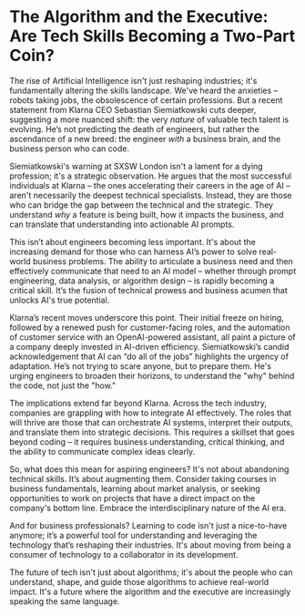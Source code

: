 # The Algorithm and the Executive: Are Tech Skills Becoming a Two-Part Coin?

The rise of Artificial Intelligence isn't just reshaping industries; it's fundamentally altering the skills landscape. We've heard the anxieties – robots taking jobs, the obsolescence of certain professions. But a recent statement from Klarna CEO Sebastian Siemiatkowski cuts deeper, suggesting a more nuanced shift: the very *nature* of valuable tech talent is evolving. He’s not predicting the death of engineers, but rather the ascendance of a new breed: the engineer *with* a business brain, and the business person who can code.

Siemiatkowski's warning at SXSW London isn't a lament for a dying profession; it's a strategic observation. He argues that the most successful individuals at Klarna – the ones accelerating their careers in the age of AI – aren't necessarily the deepest technical specialists. Instead, they are those who can bridge the gap between the technical and the strategic. They understand *why* a feature is being built, how it impacts the business, and can translate that understanding into actionable AI prompts.

This isn’t about engineers becoming less important. It's about the increasing demand for those who can harness AI’s power to solve real-world business problems. The ability to articulate a business need and then effectively communicate that need to an AI model – whether through prompt engineering, data analysis, or algorithm design – is rapidly becoming a critical skill. It’s the fusion of technical prowess and business acumen that unlocks AI's true potential.

Klarna’s recent moves underscore this point. Their initial freeze on hiring, followed by a renewed push for customer-facing roles, and the automation of customer service with an OpenAI-powered assistant, all paint a picture of a company deeply invested in AI-driven efficiency.  Siemiatkowski’s candid acknowledgement that AI can “do all of the jobs” highlights the urgency of adaptation. He’s not trying to scare anyone, but to prepare them. He's urging engineers to broaden their horizons, to understand the "why" behind the code, not just the "how."

The implications extend far beyond Klarna.  Across the tech industry, companies are grappling with how to integrate AI effectively.  The roles that will thrive are those that can orchestrate AI systems, interpret their outputs, and translate them into strategic decisions.  This requires a skillset that goes beyond coding – it requires business understanding, critical thinking, and the ability to communicate complex ideas clearly.

So, what does this mean for aspiring engineers? It's not about abandoning technical skills. It’s about augmenting them.  Consider taking courses in business fundamentals, learning about market analysis, or seeking opportunities to work on projects that have a direct impact on the company's bottom line.  Embrace the interdisciplinary nature of the AI era.  

And for business professionals? Learning to code isn't just a nice-to-have anymore; it’s a powerful tool for understanding and leveraging the technology that’s reshaping their industries. It's about moving from being a consumer of technology to a collaborator in its development.

The future of tech isn't just about algorithms; it's about the people who can understand, shape, and guide those algorithms to achieve real-world impact. It's a future where the algorithm and the executive are increasingly speaking the same language.
